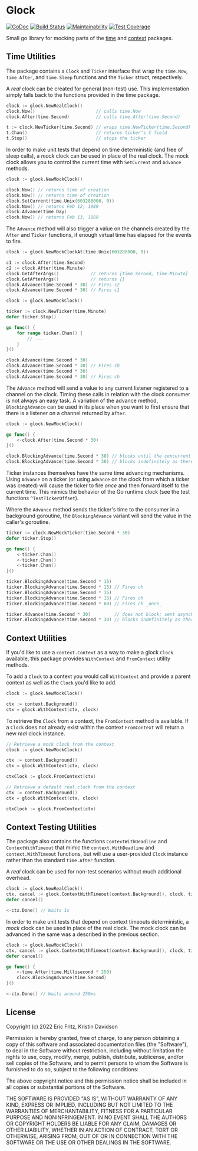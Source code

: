 # Glock

[![GoDoc](https://godoc.org/github.com/efritz/glock?status.svg)](https://godoc.org/github.com/efritz/glock)
[![Build Status](https://secure.travis-ci.org/efritz/glock.png)](http://travis-ci.org/efritz/glock)
[![Maintainability](https://api.codeclimate.com/v1/badges/45c92a2ed058b29a2afc/maintainability)](https://codeclimate.com/github/efritz/glock/maintainability)
[![Test Coverage](https://api.codeclimate.com/v1/badges/45c92a2ed058b29a2afc/test_coverage)](https://codeclimate.com/github/efritz/glock/test_coverage)

Small go library for mocking parts of the [time](https://golang.org/pkg/time) and [context](https://golang.org/pkg/context) packages.

## Time Utilities

The package contains a `Clock` and `Ticker` interface that wrap the `time.Now`, `time.After`, and `time.Sleep` functions and the `Ticker` struct, respectively.

A *real* clock can be created for general (non-test) use. This implementation simply falls back to the functions provided in the time package.

```go
clock := glock.NewRealClock()
clock.Now()                       // calls time.Now
clock.After(time.Second)          // calls time.After(time.Second)

t := clock.NewTicker(time.Second) // wraps time.NewTicker(time.Second)
t.Chan()                          // returns ticker's C field
t.Stop()                          // stops the ticker
```

In order to make unit tests that depend on time deterministic (and free of sleep calls), a *mock* clock can be used in place of the real clock. The mock clock allows you to control the current time with `SetCurrent` and `Advance` methods.

```go
clock := glock.NewMockClock()

clock.Now() // returns time of creation
clock.Now() // returns time of creation
clock.SetCurrent(time.Unix(603288000, 0))
clock.Now() // returns Feb 12, 1989
clock.Advance(time.Day)
clock.Now() // returns Feb 13, 1989
```

The `Advance` method will also trigger a value on the channels created by the `After` and `Ticker` functions, if enough virtual time has elapsed for the events to fire.

```go
clock := glock.NewMockClockAt(time.Unix(603288000, 0))

c1 := clock.After(time.Second)
c2 := clock.After(time.Minute)
clock.GetAfterArgs()            // returns {time.Second, time.Minute}
clock.GetAfterArgs()            // returns {}
clock.Advance(time.Second * 30) // Fires c2
clock.Advance(time.Second * 30) // Fires c1
```

```go
clock := glock.NewMockClock()

ticker := clock.NewTicker(time.Minute)
defer ticker.Stop()

go func() {
    for range ticker.Chan() {
        // ...
    }
}()

clock.Advance(time.Second * 30)
clock.Advance(time.Second * 30) // Fires ch
clock.Advance(time.Second * 30)
clock.Advance(time.Second * 30) // Fires ch
```

The `Advance` method will send a value to any current listener registered to a channel on the clock. Timing these calls in relation with the clock consumer is not always an easy task. A variation of the advance method, `BlockingAdvance` can be used in its place when you want to first ensure that there is a listener on a channel returned by `After`.


```go
clock := glock.NewMockClock()

go func() {
    <-clock.After(time.Second * 30)
}()

clock.BlockingAdvance(time.Second * 30) // blocks until the concurrent call to After
clock.BlockingAdvance(time.Second * 30) // blocks indefinitely as there are no listeners
```

Ticker instances themselves have the same time advancing mechanisms. Using `Advance` on a ticker (or using `Advance` on the clock from which a ticker was created) will cause the ticker to fire _once_ and then forward itself to the current time. This mimics the behavior of the Go runtime clock (see the test functions `^TestTickerOffset`).

Where the `Advance` method sends the ticker's time to the consumer in a background goroutine, the `BlockingAdvance` variant will send the value in the caller's goroutine.

```go
ticker := clock.NewMockTicker(time.Second * 30)
defer ticker.Stop()

go func() {
    <-ticker.Chan()
    <-ticker.Chan()
    <-ticker.Chan()
}()

ticker.BlockingAdvance(time.Second * 15)
ticker.BlockingAdvance(time.Second * 15) // Fires ch
ticker.BlockingAdvance(time.Second * 15)
ticker.BlockingAdvance(time.Second * 15) // Fires ch
ticker.BlockingAdvance(time.Second * 60) // Fires ch _once_

ticker.Advance(time.Second * 30)         // does not block; sent asynchronously
ticker.BlockingAdvance(time.Second * 30) // blocks indefinitely as there are no listeners
```

## Context Utilities

If you'd like to use a `context.Context` as a way to make a glock `Clock` available, this
package provides `WithContext` and `FromContext` utility methods.

To add a `Clock` to a context you would call `WithContext` and provide a parent context as well
as the `Clock` you'd like to add.

```go
clock := glock.NewMockClock()

ctx := context.Background()
ctx = glock.WithContext(ctx, clock)
```

To retrieve the `Clock` from a context, the `FromContext` method is available. If a `Clock`
does not already exist within the context `FromContext` will return a new *real* clock instance.

```go
// Retrieve a mock clock from the context
clock := glock.NewMockClock()

ctx := context.Background()
ctx = glock.WithContext(ctx, clock)

ctxClock := glock.FromContext(ctx)
```

```go
// Retrieve a default real clock from the context
ctx := context.Background()
ctx = glock.WithContext(ctx, clock)

ctxClock := glock.FromContext(ctx)
```

## Context Testing Utilities

The package also contains the functions `ContextWithDeadline` and `ContextWithTimeout` that
mimic the `context.WithDeadline` and `context.WithTimeout` functions, but will use a
user-provided `Clock` instance rather than the standard `time.After` function.

A *real* clock can be used for non-test scenarios without much additional overhead.

```go
clock := glock.NewRealClock()
ctx, cancel := glock.ContextWithTimeout(context.Background(), clock, time.Second)
defer cancel()

<-ctx.Done() // Waits 1s
```

In order to make unit tests that depend on context timeouts deterministic, a *mock* clock can
be used in place of the real clock. The mock clock can be advanced in the same was a described
in the previous section.

```go
clock := glock.NewMockClock()
ctx, cancel := glock.ContextWithTimeout(context.Background(), clock, time.Second)
defer cancel()

go func() {
    <-time.After(time.Millisecond * 250)
    clock.BlockingAdvance(time.Second)
}()

<-ctx.Done() // Waits around 250ms
```

## License

Copyright (c) 2022 Eric Fritz, Kristin Davidson

Permission is hereby granted, free of charge, to any person obtaining a copy
of this software and associated documentation files (the "Software"), to deal
in the Software without restriction, including without limitation the rights
to use, copy, modify, merge, publish, distribute, sublicense, and/or sell
copies of the Software, and to permit persons to whom the Software is
furnished to do so, subject to the following conditions:

The above copyright notice and this permission notice shall be included in
all copies or substantial portions of the Software.

THE SOFTWARE IS PROVIDED "AS IS", WITHOUT WARRANTY OF ANY KIND, EXPRESS OR
IMPLIED, INCLUDING BUT NOT LIMITED TO THE WARRANTIES OF MERCHANTABILITY,
FITNESS FOR A PARTICULAR PURPOSE AND NONINFRINGEMENT. IN NO EVENT SHALL THE
AUTHORS OR COPYRIGHT HOLDERS BE LIABLE FOR ANY CLAIM, DAMAGES OR OTHER
LIABILITY, WHETHER IN AN ACTION OF CONTRACT, TORT OR OTHERWISE, ARISING FROM,
OUT OF OR IN CONNECTION WITH THE SOFTWARE OR THE USE OR OTHER DEALINGS IN
THE SOFTWARE.
